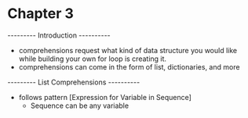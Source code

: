 # Chapter 3

--------- Introduction ----------
- comprehensions request what kind of data structure you would like while building your own for loop is creating it.
- comprehensions can come in the form of list, dictionaries, and more

--------- List Comprehensions ----------
- follows pattern [Expression for Variable in Sequence]
    - Sequence can be any variable

